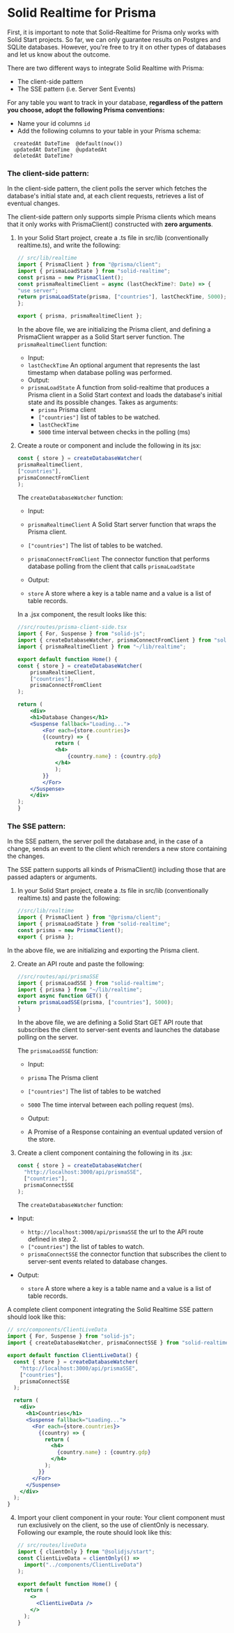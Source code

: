 # Solid Realtime for Prisma

First, it is important to note that Solid-Realtime for Prisma only works with Solid Start projects. So far, we can only guarantee results on Postgres and SQLite databases. However, you're free to try it on other types of databases and let us know about the outcome.

There are two different ways to integrate Solid Realtime with Prisma:

- The client-side pattern
- The SSE pattern (i.e. Server Sent Events)

For any table you want to track in your database, **regardless of the pattern you choose, adopt the following Prisma conventions:**

- Name your id columns `id`
- Add the following columns to your table in your Prisma schema:

```
  createdAt DateTime  @default(now())
  updatedAt DateTime  @updatedAt
  deletedAt DateTime?
```

### The client-side pattern:

In the client-side pattern, the client polls the server which fetches the database's initial state and, at each client requests, retrieves a list of eventual changes.

The client-side pattern only supports simple Prisma clients which means that it only works with PrismaClient() constructed with **zero arguments**.

1. In your Solid Start project, create a .ts file in src/lib (conventionally realtime.ts), and write the following:

    ```jsx
    // src/lib/realtime
    import { PrismaClient } from "@prisma/client";
    import { prismaLoadState } from "solid-realtime";
    const prisma = new PrismaClient();
    const prismaRealtimeClient = async (lastCheckTime?: Date) => {
    "use server";
    return prismaLoadState(prisma, ["countries"], lastCheckTime, 5000);
    };

    export { prisma, prismaRealtimeClient };
    ```

    In the above file, we are initializing the Prisma client, and defining a PrismaClient wrapper as a Solid Start server function.
    The `prismaRealtimeClient` function:

    - Input:
    - `lastCheckTime` An optional argument that represents the last timestamp when database polling was performed.
    - Output:
    - `prismaLoadState` A function from solid-realtime that produces a Prisma client in a Solid Start context and loads the database's initial state and its possible changes. Takes as arguments:
        - `prisma` Prisma client
        - `["countries"]` list of tables to be watched.
        - `lastCheckTime`
        - `5000` time interval between checks in the polling (ms)

2. Create a route or component and include the following in its jsx:

    ```jsx
    const { store } = createDatabaseWatcher(
    prismaRealtimeClient,
    ["countries"],
    prismaConnectFromClient
    );
    ```

    The `createDatabaseWatcher` function:

    - Input:

    - `prismaRealtimeClient` A Solid Start server function that wraps the Prisma client.
    - `["countries"]` The list of tables to be watched.
    - `prismaConnectFromClient` The connector function that performs database polling from the client that calls `prismaLoadState`

    - Output:
    - `store` A store where a key is a table name and a value is a list of table records.

    In a .jsx component, the result looks like this:

    ```jsx
    //src/routes/prisma-client-side.tsx
    import { For, Suspense } from "solid-js";
    import { createDatabaseWatcher, prismaConnectFromClient } from "solid-realtime";
    import { prismaRealtimeClient } from "~/lib/realtime";

    export default function Home() {
    const { store } = createDatabaseWatcher(
        prismaRealtimeClient,
        ["countries"],
        prismaConnectFromClient
    );

    return (
        <div>
        <h1>Database Changes</h1>
        <Suspense fallback="Loading...">
            <For each={store.countries}>
            {(country) => {
                return (
                <h4>
                    {country.name} : {country.gdp}
                </h4>
                );
            }}
            </For>
        </Suspense>
        </div>
    );
    }
    ```

### The SSE pattern:

In the SSE pattern, the server poll the database and, in the case of a change, sends an event to the client which rerenders a new store containing the changes.

The SSE pattern supports all kinds of PrismaClient() including those that are passed adapters or arguments.

1. In your Solid Start project, create a .ts file in src/lib (conventionally realtime.ts) and paste the following:

    ```jsx
    //src/lib/realtime
    import { PrismaClient } from "@prisma/client";
    import { prismaLoadState } from "solid-realtime";
    const prisma = new PrismaClient();
    export { prisma };
    ```

In the above file, we are initializing and exporting the Prisma client.

2. Create an API route and paste the following:

    ```jsx
    //src/routes/api/prismaSSE
    import { prismaLoadSSE } from "solid-realtime";
    import { prisma } from "~/lib/realtime";
    export async function GET() {
    return prismaLoadSSE(prisma, ["countries"], 5000);
    }
    ```

    In the above file, we are defining a Solid Start GET API route that subscribes the client to server-sent events and launches the database polling on the server.

    The `prismaLoadSSE` function:

    - Input:

    - `prisma` The Prisma client
    - `["countries"]` The list of tables to be watched
    - `5000` The time interval between each polling request (ms).

    - Output:
    - A Promise of a Response containing an eventual updated version of the store.

3. Create a client component containing the following in its .jsx:

   ```jsx
   const { store } = createDatabaseWatcher(
     "http://localhost:3000/api/prismaSSE",
     ["countries"],
     prismaConnectSSE
   );
   ```

   The `createDatabaseWatcher` function:

- Input:

  - `http://localhost:3000/api/prismaSSE` the url to the API route defined in step 2.
  - `["countries"]` the list of tables to watch.
  - `prismaConnectSSE` the connector function that subscribes the client to server-sent events related to database changes.

- Output:
  - `store` A store where a key is a table name and a value is a list of table records.

A complete client component integrating the Solid Realtime SSE pattern should look like this:

```jsx
// src/components/ClientLiveData
import { For, Suspense } from "solid-js";
import { createDatabaseWatcher, prismaConnectSSE } from "solid-realtime";

export default function ClientLiveData() {
  const { store } = createDatabaseWatcher(
    "http://localhost:3000/api/prismaSSE",
    ["countries"],
    prismaConnectSSE
  );

  return (
    <div>
      <h1>Countries</h1>
      <Suspense fallback="Loading...">
        <For each={store.countries}>
          {(country) => {
            return (
              <h4>
                {country.name} : {country.gdp}
              </h4>
            );
          }}
        </For>
      </Suspense>
    </div>
  );
}
```

4. Import your client component in your route:
   Your client component must run exclusively on the client, so the use of clientOnly is necessary. Following our example, the route should look like this:

   ```jsx
   // src/routes/liveData
   import { clientOnly } from "@solidjs/start";
   const ClientLiveData = clientOnly(() =>
     import("../components/ClientLiveData")
   );

   export default function Home() {
     return (
       <>
         <ClientLiveData />
       </>
     );
   }
   ```